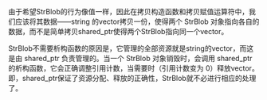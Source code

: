 由于希望StrBlob的行为像值一样，因此在拷贝构造函数和拷贝赋值运算符中，我们应该将其数据——string 的vector拷贝一份，使得两个 StrBlob 对象指向各自的数据，而不是简单拷贝shared_ptr使得两个StrBlob指向同一个vector。

StrBlob不需要析构函数的原因是，它管理的全部资源就是string的vector，而这是由 shared_ptr 负责管理的。当一个 StrBlob 对象销毁时，会调用 shared_ptr 的析构函数，它会正确调整引用计数，当需要时（引用计数变为 0）释放vector。即，shared_ptr保证了资源分配、释放的正确性，StrBlob就不必进行相应的处理了。


